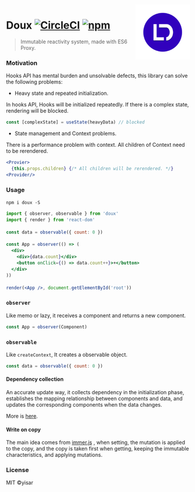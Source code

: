 <img src="docs/doux.png" alt="logo" height="150" align="right" />

# Doux [![CircleCI](https://circleci.com/gh/yisar/doux.svg?style=svg)](https://circleci.com/gh/yisar/doux) [![npm](https://img.shields.io/npm/v/doux.svg?label=)](https://npmjs.com/package/doux)

> Immutable reactivity system, made with ES6 Proxy.

### Motivation

Hooks API has mental burden and unsolvable defects, this library can solve the following problems:

- Heavy state and repeated initialization.

In hooks API, Hooks will be initialized repeatedly. If there is a complex state, rendering will be blocked.

```js
const [complexState] = useState(heavyData) // blocked
```

- State management and Context problems.

There is a performance problem with context. All children of Context need to be rerendered.

```jsx
<Provier>
  {this.props.children} {/* All children will be rerendered. */}
<Provider/>
```

### Usage

```shell
npm i doux -S
```

```jsx
import { observer, observable } from 'doux'
import { render } from 'react-dom'

const data = observable({ count: 0 })

const App = observer(() => (
  <div>
    <div>{data.count}</div>
    <button onClick={() => data.count++}>+</button>
  </div>
))

render(<App />, document.getElementById('root'))
```

### `observer`

Like memo or lazy, it receives a component and returns a new component.

```js
const App = observer(Component)
```

### `observable`

Like `createContext`, It creates a observable object.

```js
const data = observable({ count: 0 })
```

#### Dependency collection

An accurate update way, it collects dependency in the initialization phase, establishes the mapping relationship between components and data, and updates the corresponding components when the data changes.

More is [here](https://github.com/vuejs/docs-next/blob/master/src/guide/reactivity.md).

#### Write on copy

The main idea comes from [immer.js](https://github.com/immerjs/immer) , when setting, the mutation is applied to the copy, and the copy is taken first when getting, keeping the immutable characteristics, and applying mutations.

### License

MIT ©yisar
